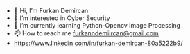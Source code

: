 - 👋 Hi, I’m Furkan Demircan
- 👀 I’m interested in Cyber Security
- 🌱 I’m currently learning Python-Opencv Image Processing
- 📫 How to reach me furkanndemiircan@gmail.com
- 
  https://www.linkedin.com/in/furkan-demircan-80a5222b9/


<!---
furkandmrcn/furkandmrcn is a ✨ special ✨ repository because its `README.md` (this file) appears on your GitHub profile.
You can click the Preview link to take a look at your changes.
--->
